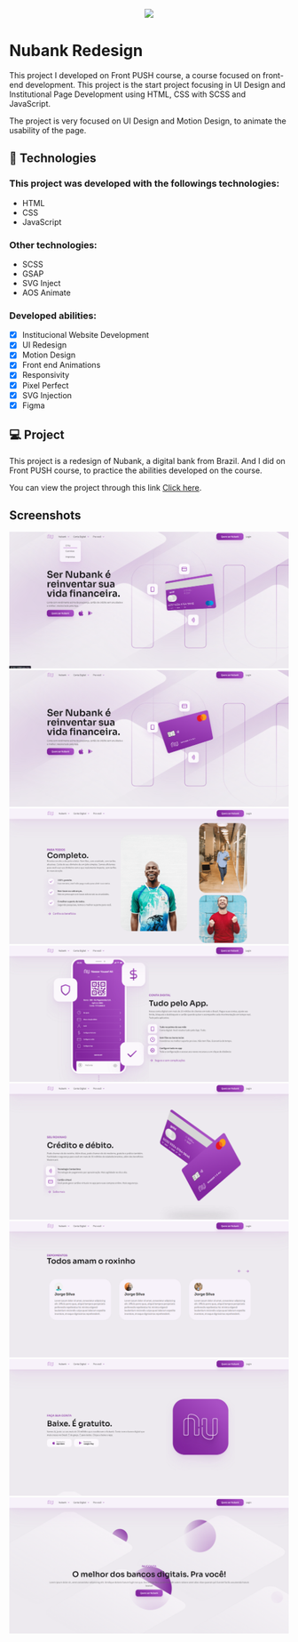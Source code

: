 <p align="center">
    <img width="250" src="https://upload.wikimedia.org/wikipedia/commons/thumb/3/3b/Nubank_logo.svg/800px-Nubank_logo.svg.png" />
</p>

# Nubank Redesign

This project I developed on Front PUSH course, a course focused on front-end development. This project is the start project focusing in UI Design and Institutional Page Development using HTML, CSS with SCSS and JavaScript.

The project is very focused on UI Design and Motion Design, to animate the usability of the page.

## 🚀 Technologies

### This project was developed with the followings technologies:

<ul>
  <li>HTML</li>
  <li>CSS</li>
  <li>JavaScript</li>
</ul>

### Other technologies:

<ul>
  <li>SCSS</li>
  <li>GSAP</li>
  <li>SVG Inject</li>
  <li>AOS Animate</li>
</ul>

### Developed abilities:
- [X] Institucional Website Development
- [X] UI Redesign
- [X] Motion Design
- [X] Front end Animations
- [X] Responsivity
- [X] Pixel Perfect
- [X] SVG Injection
- [X] Figma

## 💻 Project

This project is a redesign of Nubank, a digital bank from Brazil. And I did on Front PUSH course, to practice the abilities developed on the course.

You can view the project through this link <a href="https://klaytonjr.github.io/Nubank-Redesign/">Click here</a>.

## Screenshots
<img src="https://github.com/KlaytonJr/Nubank-Redesign/blob/main/assets/screenshots/nav.png?raw=true" alt="screenshot navbar" />
<img src="https://github.com/KlaytonJr/Nubank-Redesign/blob/main/assets/screenshots/hero.png?raw=true" alt="screenshot Hero" />
<img src="https://github.com/KlaytonJr/Nubank-Redesign/blob/main/assets/screenshots/people.png?raw=true" alt="screenshot People" />
<img src="https://github.com/KlaytonJr/Nubank-Redesign/blob/main/assets/screenshots/best.png?raw=true" alt="screenshot Best" />
<img src="https://github.com/KlaytonJr/Nubank-Redesign/blob/main/assets/screenshots/digital_account.png?raw=true" alt="screenshot Digital Account" />
<img src="https://github.com/KlaytonJr/Nubank-Redesign/blob/main/assets/screenshots/slider.png?raw=true" alt="screenshot Slider" />
<img src="https://github.com/KlaytonJr/Nubank-Redesign/blob/main/assets/screenshots/app_bank.png?raw=true" alt="screenshot App Bank" />
<img src="https://github.com/KlaytonJr/Nubank-Redesign/blob/main/assets/screenshots/invite.png?raw=true" alt="screenshot Invite" />